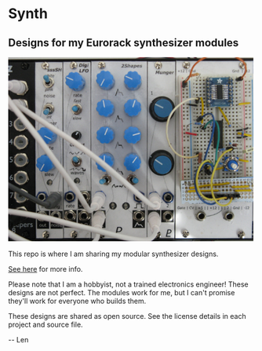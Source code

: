 # Synth

## Designs for my Eurorack synthesizer modules

<img src="docs/synth-photo.jpg" width=500px>

This repo is where I am sharing my modular synthesizer designs.

[See here](https://lenp.net/synth/) for more info.

Please note that I am a hobbyist, not a trained electronics engineer! These designs are not perfect. The modules work for me, but I can't promise they'll work for everyone who builds them.

These designs are shared as open source. See the license details in each project and source file.

-- Len
